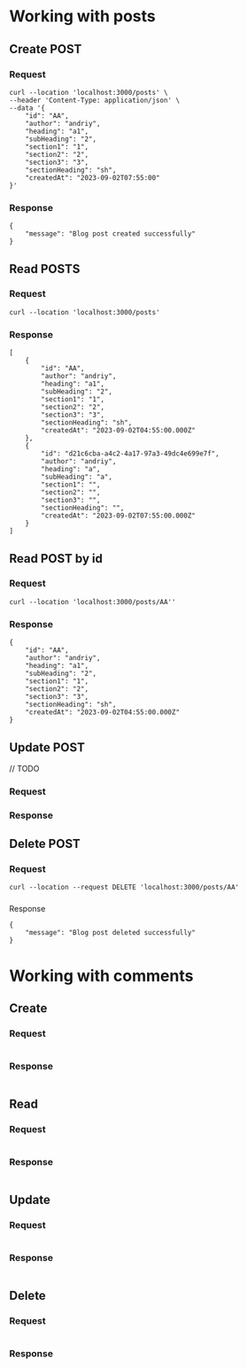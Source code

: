 # Working with posts

## Create POST

### Request

```
curl --location 'localhost:3000/posts' \
--header 'Content-Type: application/json' \
--data '{
    "id": "AA",
    "author": "andriy",
    "heading": "a1",
    "subHeading": "2",
    "section1": "1",
    "section2": "2",
    "section3": "3",
    "sectionHeading": "sh",
    "createdAt": "2023-09-02T07:55:00"
}'
```

### Response

```
{
    "message": "Blog post created successfully"
}
```

## Read POSTS

### Request

```
curl --location 'localhost:3000/posts'
```

### Response

```
[
    {
        "id": "AA",
        "author": "andriy",
        "heading": "a1",
        "subHeading": "2",
        "section1": "1",
        "section2": "2",
        "section3": "3",
        "sectionHeading": "sh",
        "createdAt": "2023-09-02T04:55:00.000Z"
    },
    {
        "id": "d21c6cba-a4c2-4a17-97a3-49dc4e699e7f",
        "author": "andriy",
        "heading": "a",
        "subHeading": "a",
        "section1": "",
        "section2": "",
        "section3": "",
        "sectionHeading": "",
        "createdAt": "2023-09-02T07:55:00.000Z"
    }
]
```

## Read POST by id

### Request

```
curl --location 'localhost:3000/posts/AA''
```

### Response

```
{
    "id": "AA",
    "author": "andriy",
    "heading": "a1",
    "subHeading": "2",
    "section1": "1",
    "section2": "2",
    "section3": "3",
    "sectionHeading": "sh",
    "createdAt": "2023-09-02T04:55:00.000Z"
}
```

## Update POST

// TODO

### Request

### Response

## Delete POST

### Request

```
curl --location --request DELETE 'localhost:3000/posts/AA'
```

###

Response

```
{
    "message": "Blog post deleted successfully"
}
```

# Working with comments

## Create

### Request

```

```

### Response

```

```

## Read

### Request

```

```

### Response

```

```

## Update

### Request

```

```

### Response

```

```

## Delete

### Request

```

```

### Response

```

```
